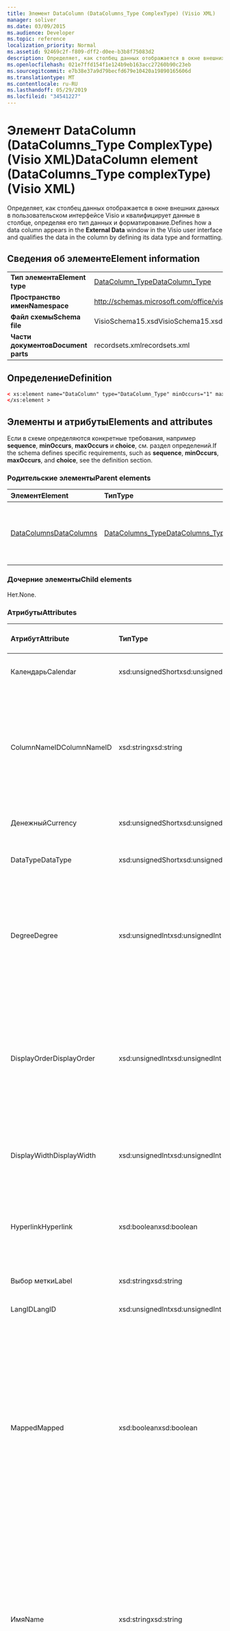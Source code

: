 ```yaml
---
title: Элемент DataColumn (DataColumns_Type ComplexType) (Visio XML)
manager: soliver
ms.date: 03/09/2015
ms.audience: Developer
ms.topic: reference
localization_priority: Normal
ms.assetid: 92469c2f-f809-dff2-d0ee-b3b8f75083d2
description: Определяет, как столбец данных отображается в окне внешних данных в пользовательском интерфейсе Visio и квалифицирует данные в столбце, определяя его тип данных и форматирование.
ms.openlocfilehash: 021e7ffd154f1e124b9eb163acc27260b90c23eb
ms.sourcegitcommit: e7b38e37a9d79becfd679e10420a19890165606d
ms.translationtype: MT
ms.contentlocale: ru-RU
ms.lasthandoff: 05/29/2019
ms.locfileid: "34541227"
---
```

# <a name="datacolumn-element-datacolumns_type-complextype-visio-xml"></a><span data-ttu-id="d5c00-103">Элемент DataColumn (DataColumns_Type ComplexType) (Visio XML)</span><span class="sxs-lookup"><span data-stu-id="d5c00-103">DataColumn element (DataColumns_Type complexType) (Visio XML)</span></span>

<span data-ttu-id="d5c00-104">Определяет, как столбец данных  отображается в окне внешних данных в пользовательском интерфейсе Visio и квалифицирует данные в столбце, определяя его тип данных и форматирование.</span><span class="sxs-lookup"><span data-stu-id="d5c00-104">Defines how a data column appears in the **External Data** window in the Visio user interface and qualifies the data in the column by defining its data type and formatting.</span></span> 
  
## <a name="element-information"></a><span data-ttu-id="d5c00-105">Сведения об элементе</span><span class="sxs-lookup"><span data-stu-id="d5c00-105">Element information</span></span>

|||
|:-----|:-----|
|<span data-ttu-id="d5c00-106">**Тип элемента**</span><span class="sxs-lookup"><span data-stu-id="d5c00-106">**Element type**</span></span> <br/> |[<span data-ttu-id="d5c00-107">DataColumn_Type</span><span class="sxs-lookup"><span data-stu-id="d5c00-107">DataColumn_Type</span></span>](datacolumn_type-complextypevisio-xml.md) <br/> |
|<span data-ttu-id="d5c00-108">**Пространство имен**</span><span class="sxs-lookup"><span data-stu-id="d5c00-108">**Namespace**</span></span> <br/> |http://schemas.microsoft.com/office/visio/2012/main  <br/> |
|<span data-ttu-id="d5c00-109">**Файл схемы**</span><span class="sxs-lookup"><span data-stu-id="d5c00-109">**Schema file**</span></span> <br/> |<span data-ttu-id="d5c00-110">VisioSchema15.xsd</span><span class="sxs-lookup"><span data-stu-id="d5c00-110">VisioSchema15.xsd</span></span>  <br/> |
|<span data-ttu-id="d5c00-111">**Части документов**</span><span class="sxs-lookup"><span data-stu-id="d5c00-111">**Document parts**</span></span> <br/> |<span data-ttu-id="d5c00-112">recordsets.xml</span><span class="sxs-lookup"><span data-stu-id="d5c00-112">recordsets.xml</span></span>  <br/> |
   
## <a name="definition"></a><span data-ttu-id="d5c00-113">Определение</span><span class="sxs-lookup"><span data-stu-id="d5c00-113">Definition</span></span>

```XML
< xs:element name="DataColumn" type="DataColumn_Type" minOccurs="1" maxOccurs="unbounded" >
</xs:element >
```

## <a name="elements-and-attributes"></a><span data-ttu-id="d5c00-114">Элементы и атрибуты</span><span class="sxs-lookup"><span data-stu-id="d5c00-114">Elements and attributes</span></span>

<span data-ttu-id="d5c00-115">Если в схеме определяются конкретные требования, например **sequence**, **minOccurs**, **maxOccurs** и **choice**, см. раздел определений.</span><span class="sxs-lookup"><span data-stu-id="d5c00-115">If the schema defines specific requirements, such as **sequence**, **minOccurs**, **maxOccurs**, and **choice**, see the definition section.</span></span> 
  
### <a name="parent-elements"></a><span data-ttu-id="d5c00-116">Родительские элементы</span><span class="sxs-lookup"><span data-stu-id="d5c00-116">Parent elements</span></span>

|<span data-ttu-id="d5c00-117">**Элемент**</span><span class="sxs-lookup"><span data-stu-id="d5c00-117">**Element**</span></span>|<span data-ttu-id="d5c00-118">**Тип**</span><span class="sxs-lookup"><span data-stu-id="d5c00-118">**Type**</span></span>|<span data-ttu-id="d5c00-119">**Описание**</span><span class="sxs-lookup"><span data-stu-id="d5c00-119">**Description**</span></span>|
|:-----|:-----|:-----|
|[<span data-ttu-id="d5c00-120">DataColumns</span><span class="sxs-lookup"><span data-stu-id="d5c00-120">DataColumns</span></span>](datacolumns-element-datarecordset_type-complextypevisio-xml.md) <br/> |[<span data-ttu-id="d5c00-121">DataColumns_Type</span><span class="sxs-lookup"><span data-stu-id="d5c00-121">DataColumns_Type</span></span>](datacolumns_type-complextypevisio-xml.md) <br/> |<span data-ttu-id="d5c00-122">Содержит все **элементы DataColumn** в наборе данных.</span><span class="sxs-lookup"><span data-stu-id="d5c00-122">Contains all the **DataColumn** elements in a data recordset.</span></span>  <br/> |
   
### <a name="child-elements"></a><span data-ttu-id="d5c00-123">Дочерние элементы</span><span class="sxs-lookup"><span data-stu-id="d5c00-123">Child elements</span></span>

<span data-ttu-id="d5c00-124">Нет.</span><span class="sxs-lookup"><span data-stu-id="d5c00-124">None.</span></span>
  
### <a name="attributes"></a><span data-ttu-id="d5c00-125">Атрибуты</span><span class="sxs-lookup"><span data-stu-id="d5c00-125">Attributes</span></span>

|<span data-ttu-id="d5c00-126">**Атрибут**</span><span class="sxs-lookup"><span data-stu-id="d5c00-126">**Attribute**</span></span>|<span data-ttu-id="d5c00-127">**Тип**</span><span class="sxs-lookup"><span data-stu-id="d5c00-127">**Type**</span></span>|<span data-ttu-id="d5c00-128">**Обязательный**</span><span class="sxs-lookup"><span data-stu-id="d5c00-128">**Required**</span></span>|<span data-ttu-id="d5c00-129">**Описание**</span><span class="sxs-lookup"><span data-stu-id="d5c00-129">**Description**</span></span>|<span data-ttu-id="d5c00-130">**Возможные значения**</span><span class="sxs-lookup"><span data-stu-id="d5c00-130">**Possible values**</span></span>|
|:-----|:-----|:-----|:-----|:-----|
|<span data-ttu-id="d5c00-131">Календарь</span><span class="sxs-lookup"><span data-stu-id="d5c00-131">Calendar</span></span>  <br/> |<span data-ttu-id="d5c00-132">xsd:unsignedShort</span><span class="sxs-lookup"><span data-stu-id="d5c00-132">xsd:unsignedShort</span></span>  <br/> |<span data-ttu-id="d5c00-133">необязательный</span><span class="sxs-lookup"><span data-stu-id="d5c00-133">optional</span></span>  <br/> |<span data-ttu-id="d5c00-134">ID календаря столбца данных.</span><span class="sxs-lookup"><span data-stu-id="d5c00-134">Calendar ID of the data column.</span></span>  <br/> |<span data-ttu-id="d5c00-135">Значения для типа xsd:unsignedShort.</span><span class="sxs-lookup"><span data-stu-id="d5c00-135">Values of the xsd:unsignedShort type.</span></span>  <br/> |
|<span data-ttu-id="d5c00-136">ColumnNameID</span><span class="sxs-lookup"><span data-stu-id="d5c00-136">ColumnNameID</span></span>  <br/> |<span data-ttu-id="d5c00-137">xsd:string</span><span class="sxs-lookup"><span data-stu-id="d5c00-137">xsd:string</span></span>  <br/> |<span data-ttu-id="d5c00-138">Обязательный</span><span class="sxs-lookup"><span data-stu-id="d5c00-138">required</span></span>  <br/> |<span data-ttu-id="d5c00-139">Внешнее имя столбца данных.</span><span class="sxs-lookup"><span data-stu-id="d5c00-139">External name of the data column.</span></span> <span data-ttu-id="d5c00-140">Отображается в заголовках в окне **Внешние** данные и на метки в графике данных.</span><span class="sxs-lookup"><span data-stu-id="d5c00-140">Appears in the headings in the **External Data** window and in labels in data graphics.</span></span>  <br/> |<span data-ttu-id="d5c00-141">Значения типа xsd:string.</span><span class="sxs-lookup"><span data-stu-id="d5c00-141">Values of the xsd:string type.</span></span>  <br/> |
|<span data-ttu-id="d5c00-142">Денежный</span><span class="sxs-lookup"><span data-stu-id="d5c00-142">Currency</span></span>  <br/> |<span data-ttu-id="d5c00-143">xsd:unsignedShort</span><span class="sxs-lookup"><span data-stu-id="d5c00-143">xsd:unsignedShort</span></span>  <br/> |<span data-ttu-id="d5c00-144">необязательный</span><span class="sxs-lookup"><span data-stu-id="d5c00-144">optional</span></span>  <br/> |<span data-ttu-id="d5c00-145">Currency ID столбца данных.</span><span class="sxs-lookup"><span data-stu-id="d5c00-145">Currency ID of the data column.</span></span>  <br/> |<span data-ttu-id="d5c00-146">Значения для типа xsd:unsignedShort.</span><span class="sxs-lookup"><span data-stu-id="d5c00-146">Values of the xsd:unsignedShort type.</span></span>  <br/> |
|<span data-ttu-id="d5c00-147">DataType</span><span class="sxs-lookup"><span data-stu-id="d5c00-147">DataType</span></span>  <br/> |<span data-ttu-id="d5c00-148">xsd:unsignedShort</span><span class="sxs-lookup"><span data-stu-id="d5c00-148">xsd:unsignedShort</span></span>  <br/> |<span data-ttu-id="d5c00-149">необязательный</span><span class="sxs-lookup"><span data-stu-id="d5c00-149">optional</span></span>  <br/> |<span data-ttu-id="d5c00-150">Тип данных в столбце данных.</span><span class="sxs-lookup"><span data-stu-id="d5c00-150">Type of the data in the data column.</span></span>  <br/> |<span data-ttu-id="d5c00-151">Значения для типа xsd:unsignedShort.</span><span class="sxs-lookup"><span data-stu-id="d5c00-151">Values of the xsd:unsignedShort type.</span></span>  <br/> |
|<span data-ttu-id="d5c00-152">Degree</span><span class="sxs-lookup"><span data-stu-id="d5c00-152">Degree</span></span>  <br/> |<span data-ttu-id="d5c00-153">xsd:unsignedInt</span><span class="sxs-lookup"><span data-stu-id="d5c00-153">xsd:unsignedInt</span></span>  <br/> |<span data-ttu-id="d5c00-154">необязательный</span><span class="sxs-lookup"><span data-stu-id="d5c00-154">optional</span></span>  <br/> |<span data-ttu-id="d5c00-155">Указывает степень (мощность) единиц, например квадратную или кубовую.</span><span class="sxs-lookup"><span data-stu-id="d5c00-155">Specifies the degree (power) of the units, for example squared, or cubed.</span></span> <span data-ttu-id="d5c00-156">Значение по умолчанию (атрибут отсутствует) — 1.</span><span class="sxs-lookup"><span data-stu-id="d5c00-156">The default (attribute absent) is 1.</span></span>  <br/> |<span data-ttu-id="d5c00-157">Значения типа xsd:unsignedInt.</span><span class="sxs-lookup"><span data-stu-id="d5c00-157">Values of the xsd:unsignedInt type.</span></span>  <br/> |
|<span data-ttu-id="d5c00-158">DisplayOrder</span><span class="sxs-lookup"><span data-stu-id="d5c00-158">DisplayOrder</span></span>  <br/> |<span data-ttu-id="d5c00-159">xsd:unsignedInt</span><span class="sxs-lookup"><span data-stu-id="d5c00-159">xsd:unsignedInt</span></span>  <br/> |<span data-ttu-id="d5c00-160">необязательный</span><span class="sxs-lookup"><span data-stu-id="d5c00-160">optional</span></span>  <br/> |<span data-ttu-id="d5c00-161">Определяет положение столбца данных в окне **Внешние** данные от левого столбца (0) до столбца правой части (наибольшее значение).</span><span class="sxs-lookup"><span data-stu-id="d5c00-161">Defines the display position of the data column in the **External Data** window, from the left-most column (0) to the right-most column (largest value).</span></span>  <br/> |<span data-ttu-id="d5c00-162">Значения типа xsd:unsignedInt.</span><span class="sxs-lookup"><span data-stu-id="d5c00-162">Values of the xsd:unsignedInt type.</span></span>  <br/> |
|<span data-ttu-id="d5c00-163">DisplayWidth</span><span class="sxs-lookup"><span data-stu-id="d5c00-163">DisplayWidth</span></span>  <br/> |<span data-ttu-id="d5c00-164">xsd:unsignedInt</span><span class="sxs-lookup"><span data-stu-id="d5c00-164">xsd:unsignedInt</span></span>  <br/> |<span data-ttu-id="d5c00-165">необязательный</span><span class="sxs-lookup"><span data-stu-id="d5c00-165">optional</span></span>  <br/> |<span data-ttu-id="d5c00-166">Ширина столбца данных в **окне Внешние** данные.</span><span class="sxs-lookup"><span data-stu-id="d5c00-166">Width of the data column in the **External Data** window.</span></span>  <br/> |<span data-ttu-id="d5c00-167">Значения типа xsd:unsignedInt.</span><span class="sxs-lookup"><span data-stu-id="d5c00-167">Values of the xsd:unsignedInt type.</span></span>  <br/> |
|<span data-ttu-id="d5c00-168">Hyperlink</span><span class="sxs-lookup"><span data-stu-id="d5c00-168">Hyperlink</span></span>  <br/> |<span data-ttu-id="d5c00-169">xsd:boolean</span><span class="sxs-lookup"><span data-stu-id="d5c00-169">xsd:boolean</span></span>  <br/> |<span data-ttu-id="d5c00-170">необязательный</span><span class="sxs-lookup"><span data-stu-id="d5c00-170">optional</span></span>  <br/> |<span data-ttu-id="d5c00-171">Создает ли столбец данных гиперссылку в форме, когда фигура связана с данными.</span><span class="sxs-lookup"><span data-stu-id="d5c00-171">Whether the data column creates a hyperlink in a shape when the shape is linked to data.</span></span>  <br/> |<span data-ttu-id="d5c00-172">Значения типа xsd:boolean.</span><span class="sxs-lookup"><span data-stu-id="d5c00-172">Values of the xsd:boolean type.</span></span>  <br/> |
|<span data-ttu-id="d5c00-173">Выбор метки</span><span class="sxs-lookup"><span data-stu-id="d5c00-173">Label</span></span>  <br/> |<span data-ttu-id="d5c00-174">xsd:string</span><span class="sxs-lookup"><span data-stu-id="d5c00-174">xsd:string</span></span>  <br/> |<span data-ttu-id="d5c00-175">Обязательный</span><span class="sxs-lookup"><span data-stu-id="d5c00-175">required</span></span>  <br/> |<span data-ttu-id="d5c00-176">Метка столбца данных.</span><span class="sxs-lookup"><span data-stu-id="d5c00-176">Label of the data column.</span></span>  <br/> |<span data-ttu-id="d5c00-177">Значения типа xsd:string.</span><span class="sxs-lookup"><span data-stu-id="d5c00-177">Values of the xsd:string type.</span></span>  <br/> |
|<span data-ttu-id="d5c00-178">LangID</span><span class="sxs-lookup"><span data-stu-id="d5c00-178">LangID</span></span>  <br/> |<span data-ttu-id="d5c00-179">xsd:unsignedInt</span><span class="sxs-lookup"><span data-stu-id="d5c00-179">xsd:unsignedInt</span></span>  <br/> |<span data-ttu-id="d5c00-180">необязательный</span><span class="sxs-lookup"><span data-stu-id="d5c00-180">optional</span></span>  <br/> |<span data-ttu-id="d5c00-181">Языковой ID столбца данных.</span><span class="sxs-lookup"><span data-stu-id="d5c00-181">The language ID of the data column.</span></span>  <br/> |<span data-ttu-id="d5c00-182">Значения типа xsd:unsignedInt.</span><span class="sxs-lookup"><span data-stu-id="d5c00-182">Values of the xsd:unsignedInt type.</span></span>  <br/> |
|<span data-ttu-id="d5c00-183">Mapped</span><span class="sxs-lookup"><span data-stu-id="d5c00-183">Mapped</span></span>  <br/> |<span data-ttu-id="d5c00-184">xsd:boolean</span><span class="sxs-lookup"><span data-stu-id="d5c00-184">xsd:boolean</span></span>  <br/> |<span data-ttu-id="d5c00-185">необязательный</span><span class="sxs-lookup"><span data-stu-id="d5c00-185">optional</span></span>  <br/> |<span data-ttu-id="d5c00-186">Указывает, отображается ли столбец в окне **Внешние данные.**</span><span class="sxs-lookup"><span data-stu-id="d5c00-186">Specifies whether the column is visible in the **External Data** window.</span></span> <span data-ttu-id="d5c00-187">True (1) для видимого столбца; False (0), чтобы столбец не был виден.</span><span class="sxs-lookup"><span data-stu-id="d5c00-187">True (1) for the column to be visible; False (0) for the column not to be visible.</span></span> <span data-ttu-id="d5c00-188">По умолчанию (отсутствующий атрибут) столбец должен быть видимым.</span><span class="sxs-lookup"><span data-stu-id="d5c00-188">The default (attribute absent) is for the column to be visible.</span></span>  <br/> |<span data-ttu-id="d5c00-189">Значения типа xsd:boolean.</span><span class="sxs-lookup"><span data-stu-id="d5c00-189">Values of the xsd:boolean type.</span></span>  <br/> |
|<span data-ttu-id="d5c00-190">Имя</span><span class="sxs-lookup"><span data-stu-id="d5c00-190">Name</span></span>  <br/> |<span data-ttu-id="d5c00-191">xsd:string</span><span class="sxs-lookup"><span data-stu-id="d5c00-191">xsd:string</span></span>  <br/> |<span data-ttu-id="d5c00-192">Обязательный</span><span class="sxs-lookup"><span data-stu-id="d5c00-192">required</span></span>  <br/> |<span data-ttu-id="d5c00-193">Внутреннее имя столбца данных.</span><span class="sxs-lookup"><span data-stu-id="d5c00-193">Internal name of the data column.</span></span> <span data-ttu-id="d5c00-194">Используется в качестве имени строки для элемента shape-data (настраиваемого свойства), добавленного в форму, когда фигура связана с строкой данных.</span><span class="sxs-lookup"><span data-stu-id="d5c00-194">Used as the row name for the shape-data item (custom property) added to a shape when the shape is linked to a data row.</span></span>  <br/> |<span data-ttu-id="d5c00-195">Значения типа xsd:string.</span><span class="sxs-lookup"><span data-stu-id="d5c00-195">Values of the xsd:string type.</span></span>  <br/> |
|<span data-ttu-id="d5c00-196">OrigLabel</span><span class="sxs-lookup"><span data-stu-id="d5c00-196">OrigLabel</span></span>  <br/> |<span data-ttu-id="d5c00-197">xsd:string</span><span class="sxs-lookup"><span data-stu-id="d5c00-197">xsd:string</span></span>  <br/> |<span data-ttu-id="d5c00-198">необязательный</span><span class="sxs-lookup"><span data-stu-id="d5c00-198">optional</span></span>  <br/> |<span data-ttu-id="d5c00-199">Метка столбцов возвращается Visio с помощью интерфейса ADO.</span><span class="sxs-lookup"><span data-stu-id="d5c00-199">Column label returned to Visio by the underlying ADO interface.</span></span>  <br/> |<span data-ttu-id="d5c00-200">Значения типа xsd:string.</span><span class="sxs-lookup"><span data-stu-id="d5c00-200">Values of the xsd:string type.</span></span>  <br/> |
|<span data-ttu-id="d5c00-201">UnitType</span><span class="sxs-lookup"><span data-stu-id="d5c00-201">UnitType</span></span>  <br/> |<span data-ttu-id="d5c00-202">xsd:string</span><span class="sxs-lookup"><span data-stu-id="d5c00-202">xsd:string</span></span>  <br/> |<span data-ttu-id="d5c00-203">необязательный</span><span class="sxs-lookup"><span data-stu-id="d5c00-203">optional</span></span>  <br/> |<span data-ttu-id="d5c00-204">Тип блока данных в столбце данных.</span><span class="sxs-lookup"><span data-stu-id="d5c00-204">Unit type of the data in the data column.</span></span>  <br/> |<span data-ttu-id="d5c00-205">Значения типа xsd:string.</span><span class="sxs-lookup"><span data-stu-id="d5c00-205">Values of the xsd:string type.</span></span>  <br/> |
   


